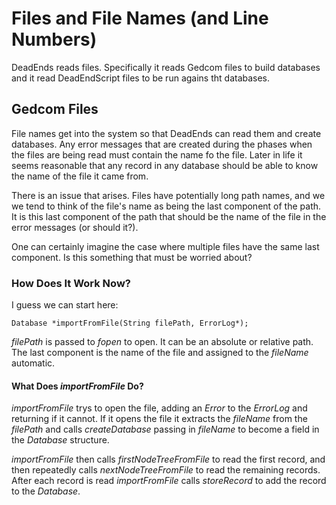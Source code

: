 # Files and File Names (and Line Numbers)

DeadEnds reads files. Specifically it reads Gedcom files to build databases and it read DeadEndScript files to be run agains tht databases.

## Gedcom Files

File names get into the system so that DeadEnds can read them and create databases. Any error messages that are created during the phases when the files are being read must contain the name fo the file. Later in life it seems reasonable that any record in any database should be able to know the name of the file it came from.

There is an  issue that arises. Files have potentially long path names, and we we tend to think of the file's name as being the last component of the path. It is this last component of the path that should be the name of the file in the error messages (or should it?).

One can certainly imagine the case where multiple files have the same last component. Is this something that must be worried about?

### How Does It Work Now?

I guess we can start here:

```
Database *importFromFile(String filePath, ErrorLog*);
```
*filePath* is passed to *fopen* to open. It can be an absolute or relative path. The last component is the name of the file and assigned to the *fileName* automatic.

#### What Does *importFromFile* Do?

*importFromFile* trys to open the file, adding an *Error* to the *ErrorLog* and returning if it cannot. If it opens the file it extracts the *fileName* from the *filePath* and calls *createDatabase* passing in *fileName* to become a field in the *Database* structure.

*importFromFile* then calls *firstNodeTreeFromFile* to read the first record, and then repeatedly calls *nextNodeTreeFromFile* to read the remaining records. After each record is read *importFromFile* calls *storeRecord* to add the record to the *Database*.
